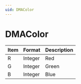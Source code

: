 ```yaml
---
uid: DMAColor
---
```


# DMAColor

| Item | Format  | Description |
|------|---------|-------------|
| R    | Integer | Red         |
| G    | Integer | Green       |
| B    | Integer | Blue        |
